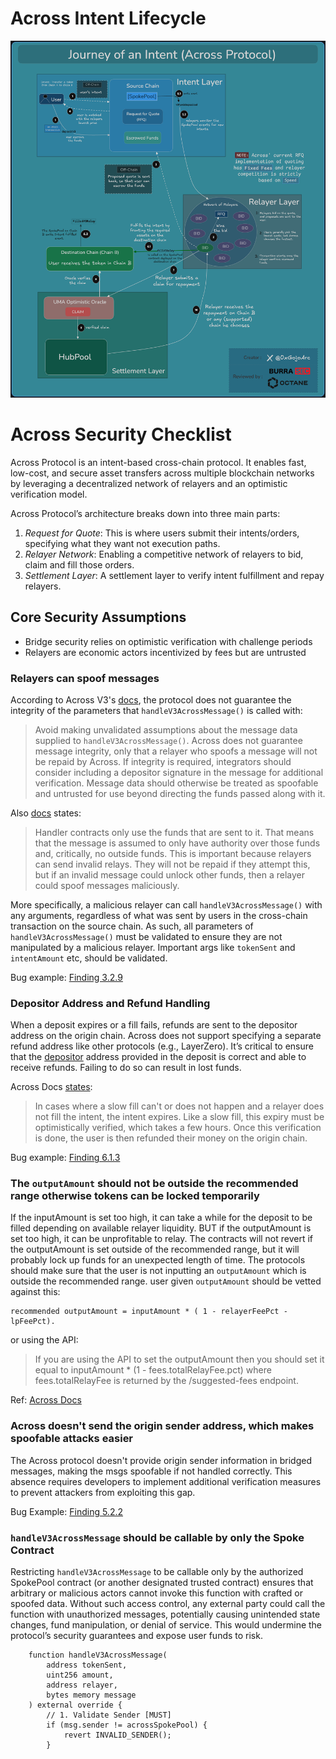 # Across Intent Lifecycle
![Across Intent Lifecycle](/resources/Across-Intents-Journey.png)

# Across Security Checklist
Across Protocol is an intent-based cross-chain protocol. It enables fast, low-cost, and secure asset transfers across multiple blockchain networks by leveraging a decentralized network of relayers and an optimistic verification model.

Across Protocol’s architecture breaks down into three main parts:
1. *Request for Quote*: This is where users submit their intents/orders, specifying what they want not execution paths.
2. *Relayer Network*: Enabling a competitive network of relayers to bid, claim and fill those orders.
3. *Settlement Layer*: A settlement layer to verify intent fulfillment and repay relayers.

## Core Security Assumptions
- Bridge security relies on optimistic verification with challenge periods
- Relayers are economic actors incentivized by fees but are untrusted

### Relayers can spoof messages
According to Across V3's [docs](https://docs.across.to/quickstart/embedded-crosschain-actions/crosschain-actions-integration-guide/using-the-generic-multicaller-handler-contract#security-and-safety-considerations), the protocol does not guarantee the integrity of the parameters that `handleV3AcrossMessage()` is called with:

> Avoid making unvalidated assumptions about the message data supplied to `handleV3AcrossMessage()`. Across does not guarantee message integrity, only that a relayer who spoofs a message will not be repaid by Across. If integrity is required, integrators should consider including a depositor signature in the message for additional verification. Message data should otherwise be treated as spoofable and untrusted for use beyond directing the funds passed along with it.

Also [docs](https://docs.across.to/quickstart/embedded-crosschain-actions/crosschain-actions-integration-guide/using-the-generic-multicaller-handler-contract#message-constraints) states:
> Handler contracts only use the funds that are sent to it. That means that the message is assumed to only have authority over those funds and, critically, no outside funds. This is important because relayers can send invalid relays. They will not be repaid if they attempt this, but if an invalid message could unlock other funds, then a relayer could spoof messages maliciously. 

More specifically, a malicious relayer can call `handleV3AcrossMessage()` with any arguments, regardless
of what was sent by users in the cross-chain transaction on the source chain. As such, all parameters of
`handleV3AcrossMessage()` must be validated to ensure they are not manipulated by a malicious relayer. 
Important args like `tokenSent` and `intentAmount` etc, should be validated.

Bug example: [Finding 3.2.9](https://github.com/superform-xyz/v2-core-public-cantina/blob/main/audits/2025.04.19-cantinacode-superform-core.pdf)


### Depositor Address and Refund Handling
When a deposit expires or a fill fails, refunds are sent to the depositor address on the origin chain. Across does not support specifying a separate refund address like other protocols (e.g., LayerZero). It’s critical to ensure that the [depositor](https://github.com/across-protocol/contracts/blob/0fee0264009e662a17e2cd8c22c4c493f12b8a03/contracts/SpokePool.sol#L449) address provided in the deposit is correct and able to receive refunds. Failing to do so can result in lost funds.

Across Docs [states](https://docs.across.to/concepts/intent-lifecycle-in-across#slow-fill-or-expiration-if-no-fill):
> In cases where a slow fill can't or does not happen and a relayer does not fill the intent, the intent expires. Like a slow fill, this expiry must be optimistically verified, which takes a few hours. Once this verification is done, the user is then refunded their money on the origin chain.

Bug example: [Finding 6.1.3](https://github.com/superform-xyz/v2-core-public-cantina/blob/main/audits/2025.03.24-sujithsomraaj-superform-core.pdf)


### The `outputAmount` should not be outside the recommended range otherwise tokens can be locked temporarily
If the inputAmount is set too high, it can take a while for the deposit to be filled depending on available relayer liquidity. BUT if the outputAmount is set too high, it can be unprofitable to relay. The contracts will not revert if the outputAmount is set outside of the recommended range, but it will probably lock up funds for an unexpected length of time. The protocols should make sure that the user is not inputting an `outputAmount` which is outside the recommended range. user given `outputAmount` should be vetted against this:
```
recommended outputAmount = inputAmount * ( 1 - relayerFeePct - lpFeePct).
```
or using the API:
> If you are using the API to set the outputAmount then you should set it equal to inputAmount * (1 - fees.totalRelayFee.pct) where fees.totalRelayFee is returned by the /suggested-fees endpoint.

Ref: [Across Docs](https://docs.across.to/reference/selected-contract-functions#deposit-1)

### Across doesn't send the origin sender address, which makes spoofable attacks easier
The Across protocol doesn't provide origin sender information in bridged messages, making the msgs spoofable if not handled correctly. This absence requires developers to implement additional verification measures to prevent attackers from exploiting this gap.

Bug Example: [Finding 5.2.2](https://github.com/meliopolis/chainhopper-protocol/blob/main/docs/Spearbit-audit.pdf)

### `handleV3AcrossMessage` should be callable by only the Spoke Contract
Restricting `handleV3AcrossMessage` to be callable only by the authorized SpokePool contract (or another designated trusted contract) ensures that arbitrary or malicious actors cannot invoke this function with crafted or spoofed data. Without such access control, any external party could call the function with unauthorized messages, potentially causing unintended state changes, fund manipulation, or denial of service. This would undermine the protocol’s security guarantees and expose user funds to risk.
```solidity
    function handleV3AcrossMessage(
        address tokenSent,
        uint256 amount,
        address relayer,
        bytes memory message
    ) external override {
        // 1. Validate Sender [MUST]
        if (msg.sender != acrossSpokePool) {
            revert INVALID_SENDER();
        }
```
